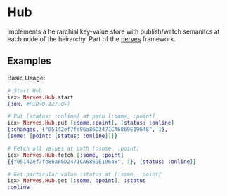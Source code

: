 Hub
===

Implements a heirarchial key-value store with publish/watch semanitcs
at each node of the heirarchy. Part of the [nerves](http://nerves-project.org) framework.

## Examples

Basic Usage:

```elixir
# Start Hub
iex> Nerves.Hub.start
{:ok, #PID<0.127.0>}

# Put [status: :online] at path [:some, :point]
iex> Nerves.Hub.put [:some,:point], [status: :online]
{:changes, {"05142ef7fe86a86D2471CA6869E19648", 1},
[some: [point: [status: :online]]]}

# Fetch all values at path [:some, :point]
iex> Nerves.Hub.fetch [:some, :point]
{{"05142ef7fe86a86D2471CA6869E19648", 1}, [status: :online]}

# Get particular value :status at [:some, :point]
iex> Nerves.Hub.get [:some, :point], :status
:online
```
